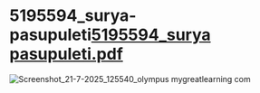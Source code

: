 # 5195594_surya-pasupuleti[5195594_surya pasupuleti.pdf](https://github.com/user-attachments/files/21470663/5195594_surya.pasupuleti.jpg)
![Screenshot_21-7-2025_125540_olympus mygreatlearning com](https://github.com/user-attachments/assets/186bc5e3-7b2a-4460-8840-45cd00e42b3e)

